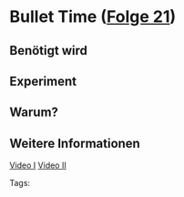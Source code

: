 # Bullet Time ([Folge 21](http://minkorrekt.de/methodisch-inkorrekt-folge-20-danziger-goldwasser/))

## Benötigt wird


## Experiment


## Warum?

## Weitere Informationen

[Video I](http://youtu.be/cMsZc6ccBHM)
[Video II](http://youtu.be/WvuvnZae91w)


Tags: 

